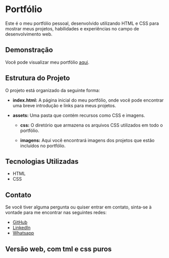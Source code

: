 # Portfólio

Este é o meu portfólio pessoal, desenvolvido utilizando HTML e CSS para mostrar meus projetos, habilidades e experiências no campo de desenvolvimento web.

## Demonstração

Você pode visualizar meu portfólio [aqui](https://sousa-edson.github.io/portfolio/).


## Estrutura do Projeto

O projeto está organizado da seguinte forma:

- **index.html:** A página inicial do meu portfólio, onde você pode encontrar uma breve introdução e links para meus projetos.

- **assets:** Uma pasta que contém recursos como CSS e imagens.

  - **css:** O diretório que armazena os arquivos CSS utilizados em todo o portfólio.

  - **imagens:** Aqui você encontrará imagens dos projetos que estão incluídos no portfólio.

## Tecnologias Utilizadas

- HTML
- CSS

## Contato

Se você tiver alguma pergunta ou quiser entrar em contato, sinta-se à vontade para me encontrar nas seguintes redes:

- [GitHub](https://github.com/Sousa-Edson)
- [LinkedIn](https://www.linkedin.com/in/edson-sousa-b0769a181)
- [Whatsapp](https://www.linkedin.com/in/edson-sousa-b0769a181](https://api.whatsapp.com/send?phone=5511998232603)https://api.whatsapp.com/send?phone=5511998232603)

## Versão web, com tml e css puros
